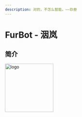 ```yaml
---
description: 对的，不怎么智能。——玖叁
---
```


# FurBot - 洇岚

## 简介

<img width="160" src="http://q1.qlogo.cn/g?b=qq&nk=2811520355&s=640" alt="logo">